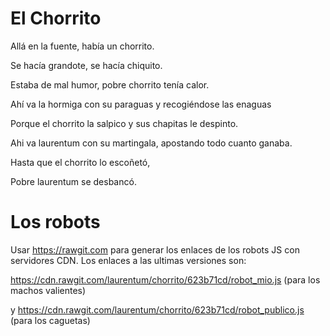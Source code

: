 # El Chorrito

Allá en la fuente, había un chorrito.

Se hacía grandote, se hacía chiquito.

Estaba de mal humor, pobre chorrito tenía calor.


Ahí va la hormiga con su paraguas y recogiéndose las enaguas

Porque el chorrito la salpico y sus chapitas le despinto.


Ahi va laurentum con su martingala, apostando todo cuanto ganaba.

Hasta que el chorrito lo escoñetó,

Pobre laurentum se desbancó.


# Los robots

Usar https://rawgit.com para generar los enlaces de los robots JS con servidores CDN. Los enlaces a las ultimas versiones son:

https://cdn.rawgit.com/laurentum/chorrito/623b71cd/robot_mio.js (para los machos valientes)

y https://cdn.rawgit.com/laurentum/chorrito/623b71cd/robot_publico.js (para los caguetas)
